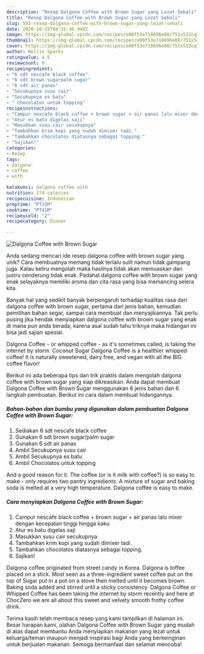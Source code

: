 ```yaml
---
description: "Resep Dalgona Coffee with Brown Sugar yang Lezat Sekali"
title: "Resep Dalgona Coffee with Brown Sugar yang Lezat Sekali"
slug: 553-resep-dalgona-coffee-with-brown-sugar-yang-lezat-sekali
date: 2020-10-15T04:31:46.948Z
image: https://img-global.cpcdn.com/recipes/e00f53e718696e80/751x532cq70/dalgona-coffee-with-brown-sugar-foto-resep-utama.jpg
thumbnail: https://img-global.cpcdn.com/recipes/e00f53e718696e80/751x532cq70/dalgona-coffee-with-brown-sugar-foto-resep-utama.jpg
cover: https://img-global.cpcdn.com/recipes/e00f53e718696e80/751x532cq70/dalgona-coffee-with-brown-sugar-foto-resep-utama.jpg
author: Nellie Sparks
ratingvalue: 4.5
reviewcount: 9
recipeingredient:
- "6 sdt nescafe black coffee"
- "6 sdt brown sugarpalm sugar"
- "6 sdt air panas"
- "Secukupnya susu cair"
- "Secukupnya es batu"
- " Chocolatos untuk topping"
recipeinstructions:
- "Campur nescafe black coffee + brown sugar + air panas lalu mixer dengan kecepatan tinggi hingga kaku"
- "Atur es batu digelas saji"
- "Masukkan susu cair secukupnya"
- "Tambahkan krim kopi yang sudah dimixer tadi."
- "Tambahkan chocolatos diatasnya sebagai topping."
- "Sajikan!"
categories:
- Resep
tags:
- dalgona
- coffee
- with

katakunci: dalgona coffee with 
nutrition: 174 calories
recipecuisine: Indonesian
preptime: "PT15M"
cooktime: "PT41M"
recipeyield: "2"
recipecategory: Dinner

---
```



![Dalgona Coffee with Brown Sugar](https://img-global.cpcdn.com/recipes/e00f53e718696e80/751x532cq70/dalgona-coffee-with-brown-sugar-foto-resep-utama.jpg)

Anda sedang mencari ide resep dalgona coffee with brown sugar yang unik? Cara membuatnya memang tidak terlalu sulit namun tidak gampang juga. Kalau keliru mengolah maka hasilnya tidak akan memuaskan dan justru cenderung tidak enak. Padahal dalgona coffee with brown sugar yang enak selayaknya memiliki aroma dan cita rasa yang bisa memancing selera kita.

Banyak hal yang sedikit banyak berpengaruh terhadap kualitas rasa dari dalgona coffee with brown sugar, pertama dari jenis bahan, kemudian pemilihan bahan segar, sampai cara membuat dan menyajikannya. Tak perlu pusing jika hendak menyiapkan dalgona coffee with brown sugar yang enak di mana pun anda berada, karena asal sudah tahu triknya maka hidangan ini bisa jadi sajian spesial.

Dalgona Coffee - or whipped coffee - as it&#39;s sometimes called, is taking the internet by storm. Coconut Sugar Dalgona Coffee is a healthier whipped coffee! It is naturally sweetened, dairy free, and vegan with all the BIG coffee flavor!


Berikut ini ada beberapa tips dan trik praktis dalam mengolah dalgona coffee with brown sugar yang siap dikreasikan. Anda dapat membuat Dalgona Coffee with Brown Sugar menggunakan 6 jenis bahan dan 6 langkah pembuatan. Berikut ini cara dalam membuat hidangannya.

<!--inarticleads1-->

##### Bahan-bahan dan bumbu yang digunakan dalam pembuatan Dalgona Coffee with Brown Sugar:

1. Sediakan 6 sdt nescafe black coffee
1. Gunakan 6 sdt brown sugar/palm sugar
1. Gunakan 6 sdt air panas
1. Ambil Secukupnya susu cair
1. Ambil Secukupnya es batu
1. Ambil  Chocolatos untuk topping


And a good reason for it. The coffee (or is it milk with coffee?) is so easy to make - only requires two pantry ingredients. A mixture of sugar and baking soda is melted at a very high temperature. Dalgona coffee is easy to make. 

<!--inarticleads2-->

##### Cara menyiapkan Dalgona Coffee with Brown Sugar:

1. Campur nescafe black coffee + brown sugar + air panas lalu mixer dengan kecepatan tinggi hingga kaku
1. Atur es batu digelas saji
1. Masukkan susu cair secukupnya
1. Tambahkan krim kopi yang sudah dimixer tadi.
1. Tambahkan chocolatos diatasnya sebagai topping.
1. Sajikan!


Dalgona coffee originated from street candy in Korea. Dalgona is toffee placed on a stick. Most seen as a three-ingredient sweet coffee put on the top of Sugar put in a pot on a stove then melted until it becomes brown. Baking soda added and stirred until a sticky consistency. Dalgona Coffee or Whipped Coffee has been taking the internet by storm recently and here at ChocZero we are all about this sweet and velvety smooth frothy coffee drink. 

Terima kasih telah membaca resep yang kami tampilkan di halaman ini. Besar harapan kami, olahan Dalgona Coffee with Brown Sugar yang mudah di atas dapat membantu Anda menyiapkan makanan yang lezat untuk keluarga/teman maupun menjadi inspirasi bagi Anda yang berkeinginan untuk berjualan makanan. Semoga bermanfaat dan selamat mencoba!
